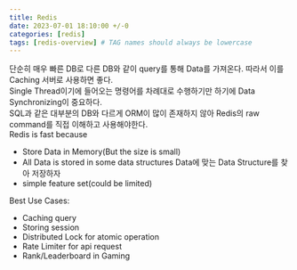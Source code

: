 ```yaml
---
title: Redis
date: 2023-07-01 18:10:00 +/-0
categories: [redis]
tags: [redis-overview] # TAG names should always be lowercase
---
```


단순히 매우 빠른 DB로 다른 DB와 같이 query를 통해 Data를 가져온다. 따라서 이를 Caching 서버로 사용하면 좋다.  
Single Thread이기에 들어오는 명령어를 차례대로 수행하기만 하기에 Data Synchronizing이 중요하다.  
SQL과 같은 대부분의 DB와 다르게 ORM이 많이 존재하지 않아 Redis의 raw command를 직접 이해하고 사용해야한다.  
Redis is fast because

- Store Data in Memory(But the size is small)
- All Data is stored in some data structures
  Data에 맞는 Data Structure를 찾아 저장하자
- simple feature set(could be limited)

Best Use Cases:

- Caching query
- Storing session
- Distributed Lock for atomic operation
- Rate Limiter for api request
- Rank/Leaderboard in Gaming
